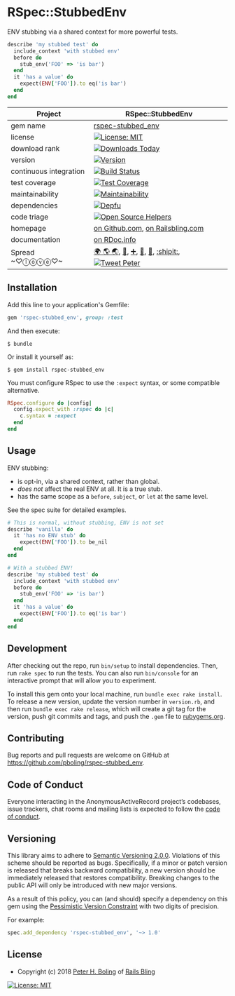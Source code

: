 # RSpec::StubbedEnv

ENV stubbing via a shared context for more powerful tests.

```ruby
describe 'my stubbed test' do
  include_context 'with stubbed env'
  before do
    stub_env('FOO' => 'is bar')
  end
  it 'has a value' do
    expect(ENV['FOO']).to eq('is bar')
  end
end
```

| Project                 |  RSpec::StubbedEnv |
|------------------------ | ----------------------- |
| gem name                |  [rspec-stubbed_env](https://rubygems.org/gems/rspec-stubbed_env) |
| license                 |  [![License: MIT](https://img.shields.io/badge/License-MIT-green.svg)](https://opensource.org/licenses/MIT) |
| download rank           |  [![Downloads Today](https://img.shields.io/gem/rd/rspec-stubbed_env.svg)](https://github.com/pboling/rspec-stubbed_env) |
| version                 |  [![Version](https://img.shields.io/gem/v/rspec-stubbed_env.svg)](https://rubygems.org/gems/rspec-stubbed_env) |
| continuous integration  |  [![Build Status](https://travis-ci.org/pboling/rspec-stubbed_env.svg?branch=master)](https://travis-ci.org/pboling/rspec-stubbed_env) |
| test coverage           |  [![Test Coverage](https://api.codeclimate.com/v1/badges/07a1d53634c61154efae/test_coverage)](https://codeclimate.com/github/pboling/rspec-stubbed_env/test_coverage) |
| maintainability         |  [![Maintainability](https://api.codeclimate.com/v1/badges/07a1d53634c61154efae/maintainability)](https://codeclimate.com/github/pboling/rspec-stubbed_env/maintainability) |
| dependencies            |  [![Depfu](https://badges.depfu.com/badges/a48948dd503f23a440f2c17910563f43/count.svg)](https://depfu.com/github/pboling/rspec-stubbed_env?project_id=5884) |
| code triage             |  [![Open Source Helpers](https://www.codetriage.com/pboling/rspec-stubbed_env/badges/users.svg)](https://www.codetriage.com/pboling/rspec-stubbed_env) |
| homepage                |  [on Github.com][homepage], [on Railsbling.com][blogpage] |
| documentation           |  [on RDoc.info][documentation] |
| Spread ~♡ⓛⓞⓥⓔ♡~      |  [🌍 🌎 🌏](https://about.me/peter.boling), [🍚](https://www.crowdrise.com/helprefugeeswithhopefortomorrowliberia/fundraiser/peterboling), [➕](https://plus.google.com/+PeterBoling/posts), [👼](https://angel.co/peter-boling), [🐛](https://www.topcoder.com/members/pboling/), [:shipit:](http://coderwall.com/pboling), [![Tweet Peter](https://img.shields.io/twitter/follow/galtzo.svg?style=social&label=Follow)](http://twitter.com/galtzo) |


## Installation

Add this line to your application's Gemfile:

```ruby
gem 'rspec-stubbed_env', group: :test
```

And then execute:

    $ bundle

Or install it yourself as:

    $ gem install rspec-stubbed_env


You must configure RSpec to use the `:expect` syntax, or some compatible alternative.

```ruby
RSpec.configure do |config|
  config.expect_with :rspec do |c|
    c.syntax = :expect
  end
end
```

## Usage

ENV stubbing:
 
  - is opt-in, via a shared context, rather than global.
  - *does not* affect the real ENV at all.  It is a true stub.
  - has the same scope as a `before`, `subject`, or `let` at the same level.

See the spec suite for detailed examples.

```ruby
# This is normal, without stubbing, ENV is not set
describe 'vanilla' do
  it 'has no ENV stub' do
    expect(ENV['FOO']).to be_nil
  end
end

# With a stubbed ENV!
describe 'my stubbed test' do
  include_context 'with stubbed env'
  before do
    stub_env('FOO' => 'is bar')
  end
  it 'has a value' do
    expect(ENV['FOO']).to eq('is bar')
  end
end
```

## Development

After checking out the repo, run `bin/setup` to install dependencies. Then, run `rake spec` to run the tests. You can also run `bin/console` for an interactive prompt that will allow you to experiment.

To install this gem onto your local machine, run `bundle exec rake install`. To release a new version, update the version number in `version.rb`, and then run `bundle exec rake release`, which will create a git tag for the version, push git commits and tags, and push the `.gem` file to [rubygems.org](https://rubygems.org).

## Contributing

Bug reports and pull requests are welcome on GitHub at https://github.com/pboling/rspec-stubbed_env.

## Code of Conduct

Everyone interacting in the AnonymousActiveRecord project’s codebases, issue trackers, chat rooms and mailing lists is expected to follow the [code of conduct](https://github.com/pboling/rspec-stubbed_env/blob/master/CODE_OF_CONDUCT.md).

## Versioning

This library aims to adhere to [Semantic Versioning 2.0.0][semver].
Violations of this scheme should be reported as bugs. Specifically,
if a minor or patch version is released that breaks backward
compatibility, a new version should be immediately released that
restores compatibility. Breaking changes to the public API will
only be introduced with new major versions.

As a result of this policy, you can (and should) specify a
dependency on this gem using the [Pessimistic Version Constraint][pvc] with two digits of precision.

For example:

```ruby
spec.add_dependency 'rspec-stubbed_env', '~> 1.0'
```

## License

* Copyright (c) 2018 [Peter H. Boling][peterboling] of [Rails Bling][railsbling]

[![License: MIT](https://img.shields.io/badge/License-MIT-green.svg)](https://opensource.org/licenses/MIT)

[license]: LICENSE
[semver]: http://semver.org/
[pvc]: http://guides.rubygems.org/patterns/#pessimistic-version-constraint
[railsbling]: http://www.railsbling.com
[peterboling]: http://www.peterboling.com
[documentation]: http://rdoc.info/github/pboling/rspec-stubbed_env/frames
[homepage]: https://github.com/pboling/rspec-stubbed_env/
[blogpage]: http://www.railsbling.com/tags/rspec-stubbed_env/
